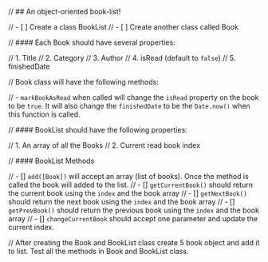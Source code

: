 // ## An object-oriented book-list!

// - [ ] Create a class BookList
// - [ ] Create another class called Book

// #### Each Book should have several properties:

// 1. Title
// 2. Category
// 3. Author
// 4. isRead (default to `false`)
// 5. finishedDate

// Book class will have the following methods:

// - `markBookAsRead` when called will change the `isRead` property on the book to be `true`. It will also change the `finishedDate` to be the `Date.now()` when this function is called.

// #### BookList should have the following properties:

// 1. An array of all the Books
// 2. Current read book index

// #### BookList Methods

// - [] `add([Book])` will accept an array (list of books). Once the method is called the book will added to the list.
// - [] `getCurrentBook()` should return the current book using the `index` and the book array
// - [] `getNextBook()` should return the next book using the `index` and the book array
// - [] `getPrevBook()` should return the previous book using the `index` and the book array
// - [] `changeCurrentBook` should accept one parameter and update the current index.

// After creating the Book and BookList class create 5 book object and add it to list. Test all the methods in Book and BookList class.
